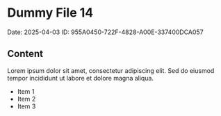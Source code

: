 # Dummy File 14

Date: 2025-04-03
ID: 955A0450-722F-4828-A00E-337400DCA057

## Content

Lorem ipsum dolor sit amet, consectetur adipiscing elit.
Sed do eiusmod tempor incididunt ut labore et dolore magna aliqua.

* Item 1
* Item 2
* Item 3

